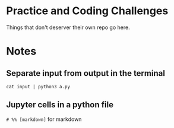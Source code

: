 # Practice and Coding Challenges

Things that don't deserver their own repo go here. 

# Notes
## Separate input from output in the terminal
`cat input | python3 a.py`
## Jupyter cells in a python file
`# %% [markdown]` for markdown
